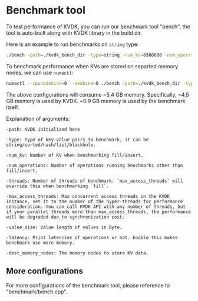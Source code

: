 # Benchmark tool

To test performance of KVDK, you can run our benchmark tool "bench", the tool is auto-built along with KVDK library in the build dir. 

Here is an example to run benchmarks on `string` type:
```bash
./bench -path=./kvdk_bench_dir -type=string -num_kv=8388608 -num_operations=1048576 -threads=10 -max_access_threads=64 -value_size=120 -latency=0
```

To benchmark performance when KVs are stored on separted memory nodes, we can use `numactl`:
```bash
numactl --cpunodebind=0 --membind=0 ./bench -path=./kvdk_bench_dir -type=string -num_kv=8388608 -num_operations=1048576 -threads=10 -max_access_threads=64 -value_size=120 -latency=0 -dest_memory_nodes=1
```

The above configurations will consume ~5.4 GB memory. Specifically, ~4.5 GB memory is used by KVDK. ~0.9 GB memory is used by the benchmark itself.

Explanation of arguments:

    -path: KVDK initialized here

    -type: Type of key-value pairs to benchmark, it can be string/sorted/hash/list/blackhole.

    -num_kv: Number of KV when benchmarking fill/insert.

    -num_operations: Number of operations running benchmarks other than fill/insert.

    -threads: Number of threads of benchmark. `max_access_threads` will override this when benchmarking `fill`.

    -max_access_threads: Max concurrent access threads in the KVDK instance, set it to the number of the hyper-threads for performance consideration. You can call KVDK API with any number of threads, but if your parallel threads more than max_access_threads, the performance will be degraded due to synchronization cost.

    -value_size: Value length of values in Byte.

    -latency: Print latencies of operations or not. Enable this makes benchmark use more memory.

    -dest_memory_nodes: The memory nodes to store KV data.

## More configurations

For more configurations of the benchmark tool, please reference to "benchmark/bench.cpp".
